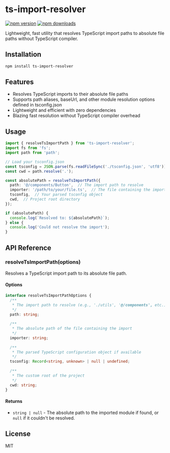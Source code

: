 # ts-import-resolver

[![npm version](https://img.shields.io/npm/v/ts-import-resolver.svg?style=flat-square)](https://www.npmjs.com/package/ts-import-resolver)
[![npm downloads](https://img.shields.io/npm/dm/ts-import-resolver.svg?style=flat-square)](https://www.npmjs.com/package/ts-import-resolver)

Lightweight, fast utility that resolves TypeScript import paths to absolute file paths without TypeScript compiler.

## Installation

```bash
npm install ts-import-resolver
```
## Features

- Resolves TypeScript imports to their absolute file paths
- Supports path aliases, baseUrl, and other module resolution options defined in tsconfig.json
- Lightweight and efficient with zero dependencies
- Blazing fast resolution without TypeScript compiler overhead

## Usage

```typescript
import { resolveTsImportPath } from 'ts-import-resolver';
import fs from 'fs';
import path from 'path';

// Load your tsconfig.json
const tsconfig = JSON.parse(fs.readFileSync('./tsconfig.json', 'utf8'));
const cwd = path.resolve('.');

const absolutePath = resolveTsImportPath({
  path: '@/components/Button',  // The import path to resolve
  importer: '/path/to/your/file.ts',  // The file containing the import
  tsconfig,  // Your parsed tsconfig object
  cwd,  // Project root directory
});

if (absolutePath) {
  console.log(`Resolved to: ${absolutePath}`);
} else {
  console.log('Could not resolve the import');
}
```

## API Reference

### resolveTsImportPath(options)

Resolves a TypeScript import path to its absolute file path.

#### Options

```typescript
interface resolveTsImportPathOptions {
  /**
   * The import path to resolve (e.g., './utils', '@/components', etc.)
   */
  path: string;
  
  /**
   * The absolute path of the file containing the import
   */
  importer: string;
  
  /**
   * The parsed TypeScript configuration object if available
   */
  tsconfig: Record<string, unknown> | null | undefined;
  
  /**
   * The custom root of the project
   */
  cwd: string;
}
```

#### Returns

- `string | null` - The absolute path to the imported module if found, or `null` if it couldn't be resolved.

## License

MIT
